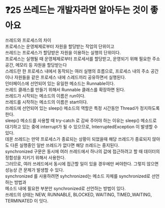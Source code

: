 # ❓25 쓰레드는 개발자라면 알아두는 것이 좋아요
   
 쓰레드와 프로세스의 차이<br>
프로세스는 운영체제로부터 자원을 할당받는 작업의 단위이고 <br>
쓰레드는 프로세스가 할당받은 자원을 이용하는 실행의 단위이다.<br>
프로세스는 실행될 때 운영체제로부터 프로세서를 할당받고, 운영되기 위해 필요한 주소 공간, 메모리 등 자원을 할당받는다<br>
스레드란 한 프로세스 내에서 동작되는 여러 실행의 흐름으로, 프로세스 내의 주소 공간이나 자원들을 같은 프로세스 내에 스레드끼리 공유하면서 실행된다.<br>
인터페이스에 선언되어 있는 유일한 메소드는 Runnable이다.<br>
쓰레드 클래스를 만들기 위해서 Runnable 클래스를 확장하면 된다.<br>
쓰레드가 시작되는 메소드의 이름은 run이다.<br>
쓰레드를 시작하는 메소드의 이름은 start이다.<br>
쓰레드에 선언되어 있는 sleep() 메소드의 역할은 특정 시간동안 Thread가 정지하도록 한다.<br>
sleep() 메소드를 사용할 때 try-catch 로 감싸 주어야 하는 이유는 sleep() 메소드로 대기하고 있는 중에 interrupt가 될 수 있으므로, InterruptedException 이 발생할 수 있다.<br>
데몬 쓰레드는 만약 프로세스가 종료되는 상황이 되었을때 해당 쓰레드가 종료되지 않아도 다른 실행중인 일반 쓰레드가 없다면 해당 쓰레드는 중지된다.<br>
synchronized 구문은 동시에 여러 쓰레드에서 하나의 값에 접근하려고 할 때 데이터의 정합성을 지키기 위해서 사용한다.<br>
그러므로, 여러 쓰레드에서 동시에 접근할 일이 있을 경우에만 써야한다. 그렇지 않으면 성능상 큰 문제가 발생할 수 있다.<br>
synchronized 를 사용하려면 syhchronized는 메소드 자체를 synchronized로 선언하는 방법과<br>
메소드 내에 필요한 부분만 synchronized로 선언하는 방법이 있다.<br>
쓰레드의 상태는 NEW, RUNNABLE, BLOCKED, WAITING, TIMED_WAITING, TERMINATED 이 잇다.<br>
